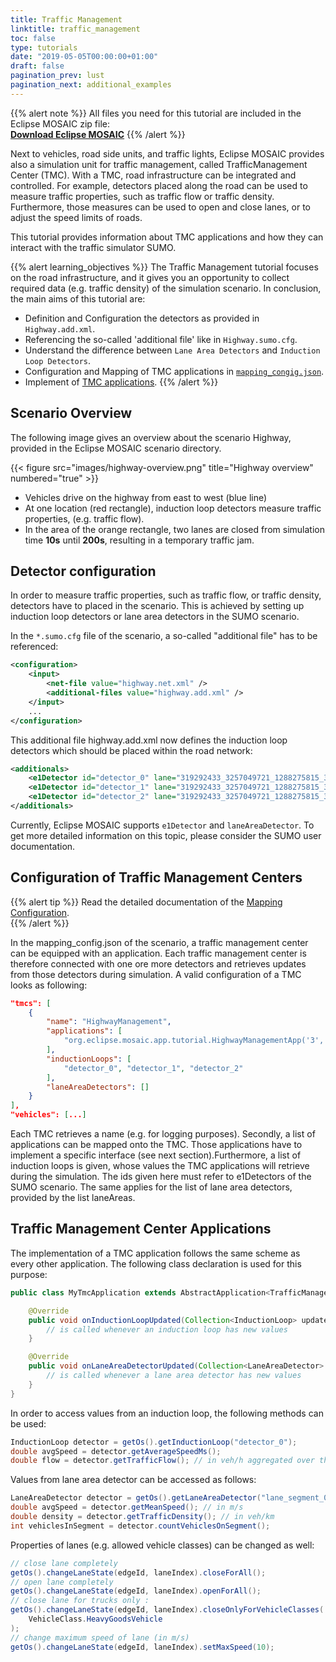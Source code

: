 ```yaml
---
title: Traffic Management
linktitle: traffic_management 
toc: false
type: tutorials
date: "2019-05-05T00:00:00+01:00"
draft: false
pagination_prev: lust
pagination_next: additional_examples
---
```


{{% alert note %}}
All files you need for this tutorial are included in the Eclipse MOSAIC zip file:  
**[Download Eclipse MOSAIC](/download)**
{{% /alert %}}

Next to vehicles, road side units, and traffic lights, Eclipse MOSAIC provides also a simulation unit for traffic management, called TrafficManagement Center (TMC). 
With a TMC, road infrastructure can be integrated and controlled. For example, detectors placed along the road can be used to measure traffic properties, such as traffic flow or traffic density. 
Furthermore, those measures can be used to open and close lanes, or to adjust the speed limits of roads. 

This tutorial provides information about TMC applications and how they can interact with the traffic simulator SUMO.

{{% alert learning_objectives %}}
The Traffic Management tutorial focuses on the road infrastructure, and it gives you an opportunity to collect required data (e.g. traffic density) of the simulation scenario.
In conclusion, the main aims of this tutorial are:

* Definition and Configuration the detectors as provided in `Highway.add.xml`.
* Referencing the so-called 'additional file' like in `Highway.sumo.cfg`.
* Understand the difference between `Lane Area Detectors` and `Induction Loop Detectors`.
* Configuration and Mapping of TMC applications in [`mapping_congig.json`](#configuration-of-traffic-management-centers).
* Implement of [TMC applications](#traffic-management-center-applications).
{{% /alert %}}

## Scenario Overview
The following image gives an overview about the scenario Highway, provided in the Eclipse MOSAIC scenario directory.

{{< figure src="images/highway-overview.png" title="Highway overview" numbered="true" >}}

* Vehicles drive on the highway from east to west (blue line)
* At one location (red rectangle), induction loop detectors measure traffic properties, (e.g. traffic flow).
* In the area of the orange rectangle, two lanes are closed from simulation time **10s** until **200s**, resulting in a temporary traffic jam.

## Detector configuration
In order to measure traffic properties, such as traffic flow, or traffic density, detectors have to placed in the scenario. This is achieved by setting up induction loop detectors or lane area detectors in the SUMO scenario.

In the `*.sumo.cfg` file of the scenario, a so-called "additional file" has to be referenced:

```xml 
<configuration>
	<input>
		<net-file value="highway.net.xml" />
		<additional-files value="highway.add.xml" />
	</input>
	...
</configuration>
```

This additional file highway.add.xml now defines the induction loop detectors which should be placed
within the road network:

```xml
<additionals>
	<e1Detector id="detector_0" lane="319292433_3257049721_1288275815_3257049721_0" pos="700" freq="100.00" file="detectors.txt" />
	<e1Detector id="detector_1" lane="319292433_3257049721_1288275815_3257049721_1" pos="700" freq="100.00" file="detectors.txt" />
	<e1Detector id="detector_2" lane="319292433_3257049721_1288275815_3257049721_2" pos="700" freq="100.00" file="detectors.txt" />
</additionals>
```

Currently, Eclipse MOSAIC supports `e1Detector` and `laneAreaDetector`. To get more detailed information on this topic, please consider the SUMO user documentation.

## Configuration of Traffic Management Centers

{{% alert tip %}}
Read the detailed documentation of the [Mapping Configuration](/docs/mosaic_configuration/mapping_ambassador_config).  
{{% /alert %}}

In the mapping_config.json of the scenario, a traffic management center can be equipped with an application. Each traffic management center is therefore connected with one ore more detectors and retrieves updates from those detectors during simulation. A valid configuration of a TMC looks as following:

```json
"tmcs": [
	{
		"name": "HighwayManagement",
		"applications": [ 
			"org.eclipse.mosaic.app.tutorial.HighwayManagementApp('3', 2)" 
		],
		"inductionLoops": [ 
			"detector_0", "detector_1", "detector_2" 
		],
		"laneAreaDetectors": []
	}
],
"vehicles": [...]
```

Each TMC retrieves a name (e.g. for logging purposes). Secondly, a list of applications can be mapped onto the TMC. Those applications have to implement a specific interface (see next section).Furthermore, a list of induction loops is given, whose values the TMC applications will retrieve during the simulation.
The ids given here must refer to e1Detectors of the SUMO scenario. The same applies for the list of lane area detectors, provided by the list laneAreas.

## Traffic Management Center Applications

The implementation of a TMC application follows the same scheme as every other application. The following class declaration is used for this purpose:

```java 
public class MyTmcApplication extends AbstractApplication<TrafficManagementCenterOperatingSystem> implements TrafficManagementCenterApplication {

	@Override
	public void onInductionLoopUpdated(Collection<InductionLoop> updatedInductionLoops) {
		// is called whenever an induction loop has new values
	}

	@Override
	public void onLaneAreaDetectorUpdated(Collection<LaneAreaDetector> updatedLaneAreaDetectors) {
		// is called whenever a lane area detector has new values		
	}	
}
```
In order to access values from an induction loop, the following methods can be used:

```java
InductionLoop detector = getOs().getInductionLoop("detector_0");
double avgSpeed = detector.getAverageSpeedMs();
double flow = detector.getTrafficFlow(); // in veh/h aggregated over the last 1500 updates
```
Values from lane area detector can be accessed as follows:

```java
LaneAreaDetector detector = getOs().getLaneAreaDetector("lane_segment_0");
double avgSpeed = detector.getMeanSpeed(); // in m/s
double density = detector.getTrafficDensity(); // in veh/km
int vehiclesInSegment = detector.countVehiclesOnSegment();
```
Properties of lanes (e.g. allowed vehicle classes) can be changed as well:

```java
// close lane completely
getOs().changeLaneState(edgeId, laneIndex).closeForAll();
// open lane completely
getOs().changeLaneState(edgeId, laneIndex).openForAll();
// close lane for trucks only :
getOs().changeLaneState(edgeId, laneIndex).closeOnlyForVehicleClasses(
    VehicleClass.HeavyGoodsVehicle
);
// change maximum speed of lane (in m/s)
getOs().changeLaneState(edgeId, laneIndex).setMaxSpeed(10);
```